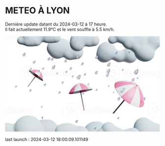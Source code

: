 # METEO À LYON

Dernière update datant du 2024-03-12 à 17 heure.  
Il fait actuellement 11.9°C et le vent souffle à 5.5 km/h.      

![](./.github/rain.png)

last launch : 2024-03-12 18:00:09.101149
